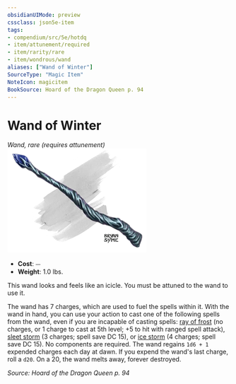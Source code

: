 ```yaml
---
obsidianUIMode: preview
cssclass: json5e-item
tags:
- compendium/src/5e/hotdq
- item/attunement/required
- item/rarity/rare
- item/wondrous/wand
aliases: ["Wand of Winter"]
SourceType: "Magic Item"
NoteIcon: magicitem
BookSource: Hoard of the Dragon Queen p. 94
---
```

# Wand of Winter
*Wand, rare (requires attunement)*  
![](https://raw.githubusercontent.com/5etools-mirror-2/5etools-img/main/items/HotDQ/Wand%20of%20Winter.webp#right)  

- **Cost**: ⏤
- **Weight**: 1.0 lbs.

This wand looks and feels like an icicle. You must be attuned to the wand to use it.

The wand has 7 charges, which are used to fuel the spells within it. With the wand in hand, you can use your action to cast one of the following spells from the wand, even if you are incapable of casting spells: [ray of frost](/2-Mechanics/CLI/spells/ray-of-frost.md) (no charges, or 1 charge to cast at 5th level; +5 to hit with ranged spell attack), [sleet storm](/2-Mechanics/CLI/spells/sleet-storm.md) (3 charges; spell save DC 15), or [ice storm](/2-Mechanics/CLI/spells/ice-storm.md) (4 charges; spell save DC 15). No components are required. The wand regains `1d6 + 1` expended charges each day at dawn. If you expend the wand's last charge, roll a `d20`. On a 20, the wand melts away, forever destroyed.

*Source: Hoard of the Dragon Queen p. 94*